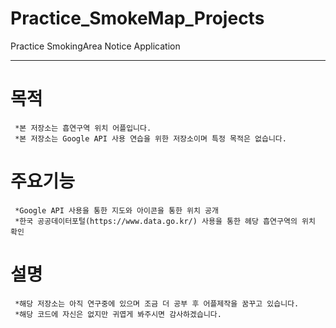 # Practice_SmokeMap_Projects
Practice SmokingArea Notice  Application
***
# 목적
```
 *본 저장소는 흡연구역 위치 어플입니다.
 *본 저장소는 Google API 사용 연습을 위한 저장소이며 특정 목적은 없습니다.
```
# 주요기능
```
 *Google API 사용을 통한 지도와 아이콘을 통한 위치 공개
 *한국 공공데이터포털(https://www.data.go.kr/) 사용을 통한 헤당 흡연구역의 위치 확인
```
# 설명
```
 *해당 저장소는 아직 연구중에 있으며 조금 더 공부 후 어플제작을 꿈꾸고 있습니다.
 *해당 코드에 자신은 없지만 귀엽게 봐주시면 감사하겠습니다.
```
